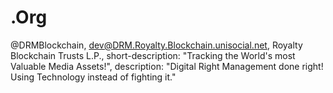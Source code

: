 # .Org
@DRMBlockchain, dev@DRM.Royalty.Blockchain.unisocial.net, Royalty Blockchain Trusts L.P., short-description: "Tracking the World's most Valuable Media Assets!", description: "Digital Right Management done right! Using Technology instead of fighting it."
